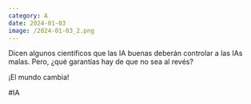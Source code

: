```yaml
--- 
category: A 
date: 2024-01-03 
image: /2024-01-03_2.png 
--- 
```


Dicen algunos científicos que las IA buenas deberán controlar a las IAs malas. Pero, ¿qué garantías hay de que no sea al revés?

¡El mundo cambia!

#IA